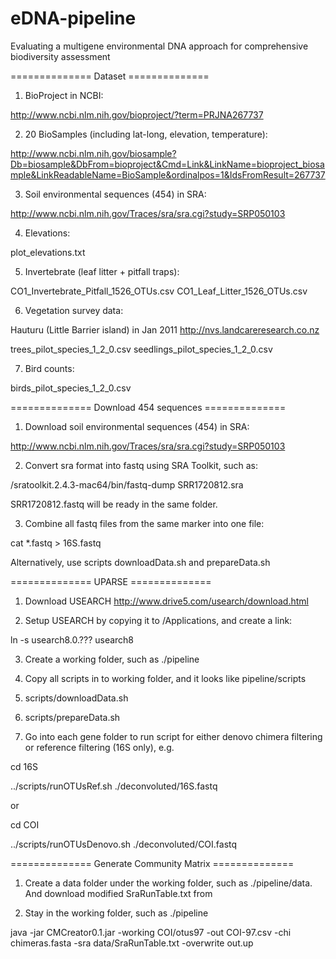 # eDNA-pipeline

Evaluating a multigene environmental DNA approach for comprehensive biodiversity assessment

============== Dataset ==============

1. BioProject in NCBI:

http://www.ncbi.nlm.nih.gov/bioproject/?term=PRJNA267737

2. 20 BioSamples (including lat-long, elevation, temperature):

http://www.ncbi.nlm.nih.gov/biosample?Db=biosample&DbFrom=bioproject&Cmd=Link&LinkName=bioproject_biosample&LinkReadableName=BioSample&ordinalpos=1&IdsFromResult=267737

3. Soil environmental sequences (454) in SRA:

http://www.ncbi.nlm.nih.gov/Traces/sra/sra.cgi?study=SRP050103

4. Elevations:

plot_elevations.txt

5. Invertebrate (leaf litter + pitfall traps):

CO1_Invertebrate_Pitfall_1526_OTUs.csv
CO1_Leaf_Litter_1526_OTUs.csv


6. Vegetation survey data:

Hauturu (Little Barrier island) in Jan 2011 http://nvs.landcareresearch.co.nz

trees_pilot_species_1_2_0.csv
seedlings_pilot_species_1_2_0.csv


7. Bird counts:

birds_pilot_species_1_2_0.csv


============== Download 454 sequences ==============

1. Download soil environmental sequences (454) in SRA:

http://www.ncbi.nlm.nih.gov/Traces/sra/sra.cgi?study=SRP050103

2. Convert sra format into fastq using SRA Toolkit, such as:

/sratoolkit.2.4.3-mac64/bin/fastq-dump SRR1720812.sra

SRR1720812.fastq will be ready in the same folder.

3. Combine all fastq files from the same marker into one file:

cat *.fastq > 16S.fastq

Alternatively, use scripts downloadData.sh and prepareData.sh


============== UPARSE ==============

1. Download USEARCH http://www.drive5.com/usearch/download.html

2. Setup USEARCH by copying it to /Applications, and create a link:

ln -s usearch8.0.??? usearch8

3. Create a working folder, such as ./pipeline

4. Copy all scripts in to working folder, and it looks like pipeline/scripts

5. scripts/downloadData.sh 

6. scripts/prepareData.sh

7. Go into each gene folder to run script for either denovo chimera filtering or reference filtering (16S only), e.g.

cd 16S

../scripts/runOTUsRef.sh ./deconvoluted/16S.fastq 

or 

cd COI

../scripts/runOTUsDenovo.sh ./deconvoluted/COI.fastq 


============== Generate Community Matrix ==============

1. Create a data folder under the working folder, such as ./pipeline/data. And download modified SraRunTable.txt from 

2. Stay in the working folder, such as ./pipeline

java -jar CMCreator0.1.jar -working COI/otus97 -out COI-97.csv -chi chimeras.fasta -sra data/SraRunTable.txt -overwrite out.up





